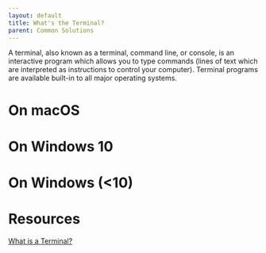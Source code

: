 ```yaml
---
layout: default
title: What's the Terminal?
parent: Common Solutions
---
```


A terminal, also known as a terminal, command line, or console, is an interactive program which allows you to type commands (lines of text which are interpreted as instructions to control your computer). Terminal programs are available built-in to all major operating systems.


# On macOS


# On Windows 10


# On Windows (<10)


# Resources

[What is a Terminal?](https://vgkits.org/blog/what-is-a-terminal/)
